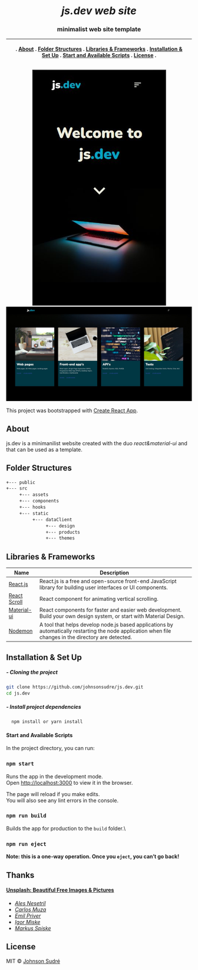 
<div style="text-align:center">
<h1><i>js.dev web site</i></h1>
<h3>minimalist web site template</h3>

|| <p> . [About](#about) . [Folder Structures](#folder-structures) . [Libraries & Frameworks](#libraries) . [Installation & Set Up](#installation) . [Start and Available Scripts](#start-and-available-scripts) . [License](#license) . </p> ||
|-|:-:|-:|

  <img src='./src/assets/cover-mobile.JPG'>
<img src='./src/assets/content-web.JPG'>
</div>

This project was bootstrapped with [Create React App](https://github.com/facebook/create-react-app).

## About

js.dev is a minimanilist website created with the duo *react&material-ui* and that can be used as a template.

## Folder Structures

```bash
+--- public
+--- src
     +--- assets
     +--- components
     +--- hooks
     +--- static
          +--- dataClient
               +--- design
               +--- products
               +--- themes
```
<span id="libraries"></span>
## Libraries & Frameworks

|Name| Description|
|-|-|
|[React.js](https://reactjs.org/)|React.js is a free and open-source front-end JavaScript library for building user interfaces or UI components.|
|[React Scroll](https://www.npmjs.com/package/react-scroll) |React component for animating vertical scrolling.|
|[Material-ui](https://material-ui.com/) |React components for faster and easier web development. Build your own design system, or start with Material Design.|
|[Nodemon](https://www.npmjs.com/package/nodemon/) | A tool that helps develop node.js based applications by automatically restarting the node application when file changes in the directory are detected.|


<span id="installation"></span>
## Installation & Set Up

##### - Cloning the project
```bash
git clone https://github.com/johnsonsudre/js.dev.git
cd js.dev
```

##### - Install project dependencies

```bash
  npm install or yarn install
```

#### Start and Available Scripts

In the project directory, you can run:

### `npm start`

Runs the app in the development mode.\
Open [http://localhost:3000](http://localhost:3000) to view it in the browser.

The page will reload if you make edits.\
You will also see any lint errors in the console.

### `npm run build`

Builds the app for production to the `build` folder.\

### `npm run eject`

**Note: this is a one-way operation. Once you `eject`, you can’t go back!**

## Thanks

#### [Unsplash: Beautiful Free Images & Pictures](https://unsplash.com/)
- *[Ales Nesetril](https://unsplash.com/@alesnesetril)*
- *[Carlos Muza](https://unsplash.com/@kmuza)*
- *[Emil Priver](https://unsplash.com/@emilpriver)*
- *[Igor Miske](https://unsplash.com/@igormiske)*
- *[Markus Spiske](https://unsplash.com/@markusspiske)*

## License

MIT © [Johnson Sudré](https://github.com/johnsonsudre)